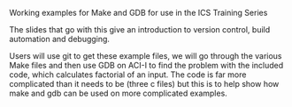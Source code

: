 Working examples for Make and GDB for use in the ICS Training Series

The slides that go with this give an introduction to version control, build automation and debugging.

Users will use git to get these example files, we will go through the various Make files and then use GDB on ACI-I to find the problem with the included code, which calculates factorial of an input.  The code is far more complicated than it needs to be (three c files) but this is to help show how make and gdb can be used on more complicated examples. 
